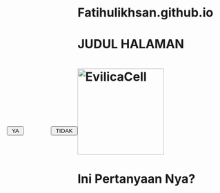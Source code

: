 # Fatihulikhsan.github.io
<html>
<head>
<title> INI JUDUL DI TAB BROWSER </title>

<script type="text/javascript">
flag=1
function f1()
{
    alert("Thanks Udah pilih Jawaban YA")
}
function f()
{
    if(flag==1)
        {
            Bn.style.top=400
            Bn.style.left=300
            flag=2
        }
    else if(flag==2)
        {
            Bn.style.top=400
            Bn.style.left=50
            flag=3
        }
    else if(flag==3)
        {
            Bn.style.top=370
            Bn.style.left=166
            flag=1
        }
}
</script>

</head>
<body>
<h1> JUDUL HALAMAN <h1>
<img alt="EvilicaCell" src="https://res06.noxgroup.com/noxinfluencer/youtube/avatar/fc4d6a2c4953c885ed1adbd2c45a813b.png" height="200" />
<h1 style="#">Ini Pertanyaan Nya?</h1>
<div id="By" style="position:absolute; left:64px; top:370px; width:210px;
height:210px;">
<input type="button" value=" YA " onClick="f1()" />
</div>
<div ID="Bn" style="position:absolute; left:166px; top:370px; width:210px; height:210px;">
<input type="button" value=" TIDAK " onMouseOver="f()" />
</div>

</body>
</html>
